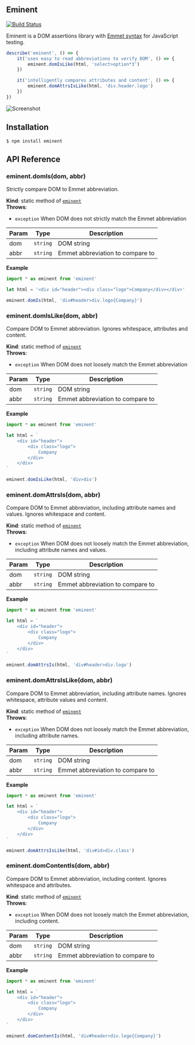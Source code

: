 ## Eminent

[![Build Status](https://travis-ci.org/nathancahill/eminent.svg?branch=master)](https://travis-ci.org/nathancahill/eminent)

Eminent is a DOM assertions library with [Emmet syntax](http://docs.emmet.io/abbreviations/syntax/) for JavaScript testing.

```js
describe('eminent', () => {
	it('uses easy to read abbreviations to verify DOM', () => {
		eminent.domIsLike(html, 'select>option*3')
	})

	it('intelligently compares attributes and content', () => {
		eminent.domAttrsIsLike(html, 'div.header.logo')
	})
})
```

![Screenshot](http://i.imgur.com/vTjyfDK.png)

## Installation

```
$ npm install eminent
```

## API Reference

<a name="module_eminent.domIs"></a>
### eminent.domIs(dom, abbr)
Strictly compare DOM to Emmet abbreviation.

**Kind**: static method of <code>[eminent](#module_eminent)</code>  
**Throws**:

- <code>exception</code> When DOM does not strictly match the Emmet abbreviation


| Param | Type | Description |
| --- | --- | --- |
| dom | <code>string</code> | DOM string |
| abbr | <code>string</code> | Emmet abbreviation to compare to |

**Example**  
```js
import * as eminent from 'eminent'

let html = '<div id="header"><div class="logo">Company</div></div>'

eminent.domIs(html, 'div#header>div.logo{Company}')
```
<a name="module_eminent.domIsLike"></a>
### eminent.domIsLike(dom, abbr)
Compare DOM to Emmet abbreviation.
Ignores whitespace, attributes and content.

**Kind**: static method of <code>[eminent](#module_eminent)</code>  
**Throws**:

- <code>exception</code> When DOM does not loosely match the Emmet abbreviation


| Param | Type | Description |
| --- | --- | --- |
| dom | <code>string</code> | DOM string |
| abbr | <code>string</code> | Emmet abbreviation to compare to |

**Example**  
```js
import * as eminent from 'eminent'

let html = `
    <div id="header">
        <div class="logo">
            Company
        </div>
    </div>
`

eminent.domIsLike(html, 'div>div')
```
<a name="module_eminent.domAttrsIs"></a>
### eminent.domAttrsIs(dom, abbr)
Compare DOM to Emmet abbreviation, including attribute names and values.
Ignores whitespace and content.

**Kind**: static method of <code>[eminent](#module_eminent)</code>  
**Throws**:

- <code>exception</code> When DOM does not loosely match the Emmet abbreviation, including attribute names and values.


| Param | Type | Description |
| --- | --- | --- |
| dom | <code>string</code> | DOM string |
| abbr | <code>string</code> | Emmet abbreviation to compare to |

**Example**  
```js
import * as eminent from 'eminent'

let html = `
    <div id="header">
        <div class="logo">
            Company
        </div>
    </div>
`

eminent.domAttrsIs(html, 'div#header>div.logo')
```
<a name="module_eminent.domAttrsIsLike"></a>
### eminent.domAttrsIsLike(dom, abbr)
Compare DOM to Emmet abbreviation, including attribute names.
Ignores whitespace, attribute values and content.

**Kind**: static method of <code>[eminent](#module_eminent)</code>  
**Throws**:

- <code>exception</code> When DOM does not loosely match the Emmet abbreviation, including attribute names.


| Param | Type | Description |
| --- | --- | --- |
| dom | <code>string</code> | DOM string |
| abbr | <code>string</code> | Emmet abbreviation to compare to |

**Example**  
```js
import * as eminent from 'eminent'

let html = `
    <div id="header">
        <div class="logo">
            Company
        </div>
    </div>
`

eminent.domAttrsIsLike(html, 'div#id>div.class')
```
<a name="module_eminent.domContentIs"></a>
### eminent.domContentIs(dom, abbr)
Compare DOM to Emmet abbreviation, including content.
Ignores whitespace and attributes.

**Kind**: static method of <code>[eminent](#module_eminent)</code>  
**Throws**:

- <code>exception</code> When DOM does not loosely match the Emmet abbreviation, including content.


| Param | Type | Description |
| --- | --- | --- |
| dom | <code>string</code> | DOM string |
| abbr | <code>string</code> | Emmet abbreviation to compare to |

**Example**  
```js
import * as eminent from 'eminent'

let html = `
    <div id="header">
        <div class="logo">
            Company
        </div>
    </div>
`

eminent.domContentIs(html, 'div#header>div.logo{Company}')
```
